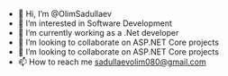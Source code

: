 - 👋 Hi, I’m @OlimSadullaev
- 👀 I’m interested in Software Development
- 🌱 I’m currently working as a .Net developer
- 💞️ I’m looking to collaborate on ASP.NET Core projects
- 💞️ I’m looking to collaborate on ASP.NET Core projects
- 📫 How to reach me sadullaevolim080@gmail.com

<!---
OlimSadullaev/OlimSadullaev is a ✨ special ✨ repository because its `README.md` (this file) appears on your GitHub profile.
You can click the Preview link to take a look at your changes.
--->
